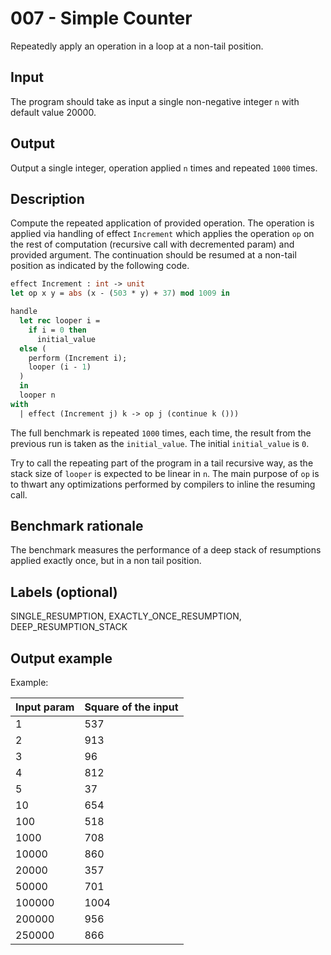# 007 - Simple Counter

Repeatedly apply an operation in a loop at a non-tail position.

## Input

The program should take as input a single non-negative integer `n` with default value 20000.

## Output

Output a single integer, operation applied `n` times and repeated `1000` times.

## Description

Compute the repeated application of provided operation. The operation is applied via handling of effect `Increment` which applies the operation `op` on the rest of computation (recursive call with decremented param) and provided argument. The continuation should be resumed at a non-tail position as indicated by the following code.

```ocaml
effect Increment : int -> unit
let op x y = abs (x - (503 * y) + 37) mod 1009 in

handle
  let rec looper i = 
    if i = 0 then
      initial_value
  else ( 
    perform (Increment i);
    looper (i - 1)
  )
  in
  looper n
with
  | effect (Increment j) k -> op j (continue k ()))
```

The full benchmark is repeated `1000` times, each time, the result from the previous run is taken as the `initial_value`. The initial `initial_value` is `0`.

Try to call the repeating part of the program in a tail recursive way, as the stack size of `looper` is expected to be linear in `n`.  The main purpose of `op` is to thwart any optimizations performed by compilers to inline the resuming call.

## Benchmark rationale

The benchmark measures the performance of a deep stack of resumptions applied exactly once, but in a non tail position.

## Labels (optional)

SINGLE_RESUMPTION, EXACTLY_ONCE_RESUMPTION, DEEP_RESUMPTION_STACK

## Output example

Example:

| Input param | Square of the input |
|--------|---------------------|
| 1 | 537 |
| 2 | 913 |
| 3 | 96 |
| 4 | 812 |
| 5 | 37 |
| 10 | 654 |
| 100 | 518 |
| 1000 | 708 |
| 10000 | 860 |
| 20000 | 357 |
| 50000 | 701 |
| 100000 | 1004 |
| 200000 | 956 |
| 250000 | 866 |

